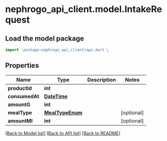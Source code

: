# nephrogo_api_client.model.IntakeRequest

## Load the model package
```dart
import 'package:nephrogo_api_client/api.dart';
```

## Properties
Name | Type | Description | Notes
------------ | ------------- | ------------- | -------------
**productId** | **int** |  | 
**consumedAt** | [**DateTime**](DateTime.md) |  | 
**amountG** | **int** |  | 
**mealType** | [**MealTypeEnum**](MealTypeEnum.md) |  | [optional] 
**amountMl** | **int** |  | [optional] 

[[Back to Model list]](../README.md#documentation-for-models) [[Back to API list]](../README.md#documentation-for-api-endpoints) [[Back to README]](../README.md)


